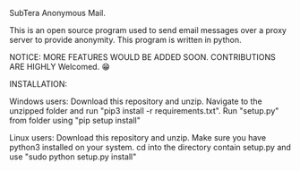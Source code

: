 SubTera Anonymous Mail.

This is an open source program used to send email messages over a proxy server to provide
anonymity. This program is written in python.

NOTICE: MORE FEATURES WOULD BE ADDED SOON. CONTRIBUTIONS ARE HIGHLY Welcomed. 😁 

INSTALLATION:

Windows users:
    Download this repository and unzip.
    Navigate to the unzipped folder and run "pip3 install -r requirements.txt".
    Run "setup.py" from folder using "pip setup install"

Linux users:
    Download this repository and unzip.
    Make sure you have python3 installed on your system.
    cd into the directory contain setup.py and use "sudo python setup.py install"
